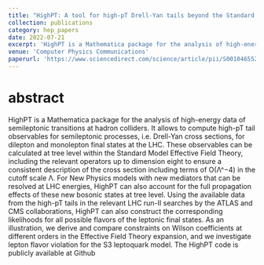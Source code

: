 ```yaml
---
title: "HighPT: A tool for high-pT Drell-Yan tails beyond the Standard Model"
collection: publications
category: hep_papers
date: 2022-07-21
excerpt: 'HighPT is a Mathematica package for the analysis of high-energy data of semileptonic transitions at hadron colliders.'
venue: 'Computer Physics Communications'
paperurl: 'https://www.sciencedirect.com/science/article/pii/S0010465523000942?via%3Dihub'
---
```


abstract
===
HighPT is a Mathematica package for the analysis of high-energy data of semileptonic
transitions at hadron colliders. It allows to compute high-pT tail observables for semileptonic processes, i.e. Drell-Yan cross sections, for dilepton and monolepton final states at
the LHC. These observables can be calculated at tree level within the Standard Model
Effective Field Theory, including the relevant operators up to dimension eight to ensure a
consistent description of the cross section including terms of O(Λ^−4) in the cutoff scale Λ.
For New Physics models with new mediators that can be resolved at LHC energies, HighPT
can also account for the full propagation effects of these new bosonic states at tree level.
Using the available data from the high-pT tails in the relevant LHC run-II searches by the
ATLAS and CMS collaborations, HighPT can also construct the corresponding likelihoods
for all possible flavors of the leptonic final states. As an illustration, we derive and
compare constraints on Wilson coefficients at different orders in the Effective Field Theory
expansion, and we investigate lepton flavor violation for the S3 leptoquark model. The
HighPT code is publicly available at Github 